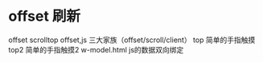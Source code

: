 # offset 刷新
offset scrolltop
offset,js 三大家族（offset/scroll/client）
top 简单的手指触摸
top2 简单的手指触摸2
	w-model.html  js的数据双向绑定

